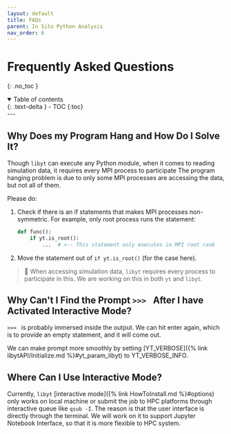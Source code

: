 ```yaml
---
layout: default
title: FAQs
parent: In Situ Python Analysis
nav_order: 6
---
```

# Frequently Asked Questions
{: .no_toc }
<details open markdown="block">
  <summary>
    Table of contents
  </summary>
  {: .text-delta }
- TOC
{:toc}
</details>
---

## Why Does my Program Hang and How Do I Solve It?
Though `libyt` can execute any Python module, when it comes to reading simulation data, it requires every MPI process to participate
The program hanging problem is due to only some MPI processes are accessing the data, but not all of them.

Please do:
1. Check if there is an if statements that makes MPI processes non-symmetric. For example, only root process runs the statement:
    ```python
    def func():
        if yt.is_root():
            ...  # <-- This statement only executes in MPI root rank
    ```
   
2. Move the statement out of `if yt.is_root()` (for the case here).

> :lizard: When accessing simulation data, `libyt` requires every process to participate in this.
> We are working on this in both `yt` and `libyt`.

## Why Can't I Find the Prompt `>>> ` After I have Activated Interactive Mode?
`>>> `  is probably immersed inside the output.
We can hit enter again, which is to provide an empty statement, and it will come out.

We can make prompt more smoothly by setting [YT_VERBOSE]({% link libytAPI/Initialize.md %}#yt_param_libyt) to YT_VERBOSE_INFO.

## Where Can I Use Interactive Mode?
Currently, `libyt` [interactive mode]({% link HowToInstall.md %}#options) only works on local machine or submit the job to HPC platforms through interactive queue like `qsub -I`.
The reason is that the user interface is directly through the terminal. We will work on it to support Jupyter Notebook Interface, so that it is more flexible to HPC system.
